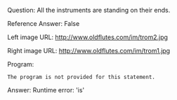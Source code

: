 Question: All the instruments are standing on their ends.

Reference Answer: False

Left image URL: http://www.oldflutes.com/im/trom2.jpg

Right image URL: http://www.oldflutes.com/im/trom1.jpg

Program:

```
The program is not provided for this statement.
```
Answer: Runtime error: 'is'

